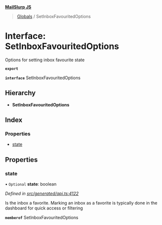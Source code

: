 **[MailSlurp JS](../README.md)**

> [Globals](../README.md) / SetInboxFavouritedOptions

# Interface: SetInboxFavouritedOptions

Options for setting inbox favourite state

**`export`** 

**`interface`** SetInboxFavouritedOptions

## Hierarchy

* **SetInboxFavouritedOptions**

## Index

### Properties

* [state](setinboxfavouritedoptions.md#state)

## Properties

### state

• `Optional` **state**: boolean

*Defined in [src/generated/api.ts:4122](https://github.com/mailslurp/mailslurp-client/blob/751f7bb/src/generated/api.ts#L4122)*

Is the inbox a favorite. Marking an inbox as a favorite is typically done in the dashboard for quick access or filtering

**`memberof`** SetInboxFavouritedOptions
